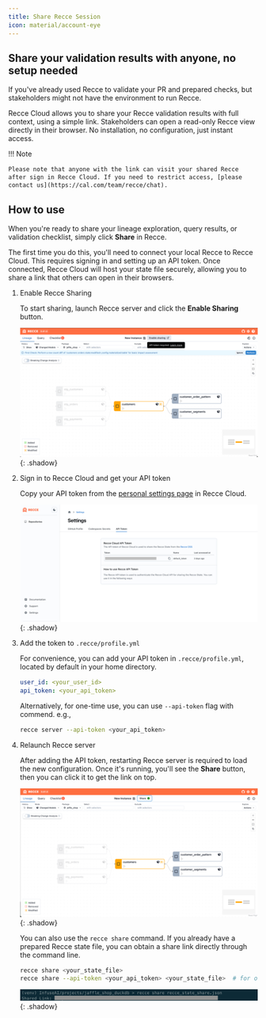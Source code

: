 ```yaml
---
title: Share Recce Session
icon: material/account-eye
---
```


## Share your validation results with anyone, no setup needed

If you've already used Recce to validate your PR and prepared checks, but stakeholders might not have the environment to run Recce.

Recce Cloud allows you to share your Recce validation results with full context, using a simple link. Stakeholders can open a read-only Recce view directly in their browser. No installation, no configuration, just instant access.

!!! Note

    Please note that anyone with the link can visit your shared Recce after sign in Recce Cloud. If you need to restrict access, [please contact us](https://cal.com/team/recce/chat).

## How to use

When you're ready to share your lineage exploration, query results, or validation checklist, simply click **Share** in Recce.

The first time you do this, you'll need to connect your local Recce to Recce Cloud. This requires signing in and setting up an API token. Once connected, Recce Cloud will host your state file securely, allowing you to share a link that others can open in their browsers.

1. Enable Recce Sharing

    To start sharing, launch Recce server and click the **Enable Sharing** button.

    ![Recce Server](../../assets/images/recce-cloud/recce-server-enable-sharing-fs8.png){: .shadow}

1. Sign in to Recce Cloud and get your API token

    Copy your API token from the [personal settings page](https://cloud.datarecce.io/settings#tokens) in Recce Cloud.

    ![Recce API Token](../../assets/images/recce-cloud/setting-page-api-token-fs8.png){: .shadow}

1. Add the token to `.recce/profile.yml`

    For convenience, you can add your API token in `.recce/profile.yml`, located by default in your home directory. 
    ```yaml
    user_id: <your_user_id>
    api_token: <your_api_token>
    ```
    Alternatively, for one-time use, you can use `--api-token` flag with commend. e.g.,
    ```bash
    recce server --api-token <your_api_token>
    ```

1. Relaunch Recce server

    After adding the API token, restarting Recce server is required to load the new configuration.
    Once it's running, you'll see the **Share** button, then you can click it to get the link on top.

    ![Recce Share From Server](../../assets/images/recce-cloud/recce-share-from-server-fs8.png){: .shadow}

    You can also use the `recce share` command. If you already have a prepared Recce state file, you can obtain a share link directly through the command line.
    ```bash
    recce share <your_state_file>
    recce share --api-token <your_api_token> <your_state_file>  # for one-time use
    ```
    ![Recce Share From CLI](../../assets/images/recce-cloud/recce-share-from-cli.png){: .shadow}
